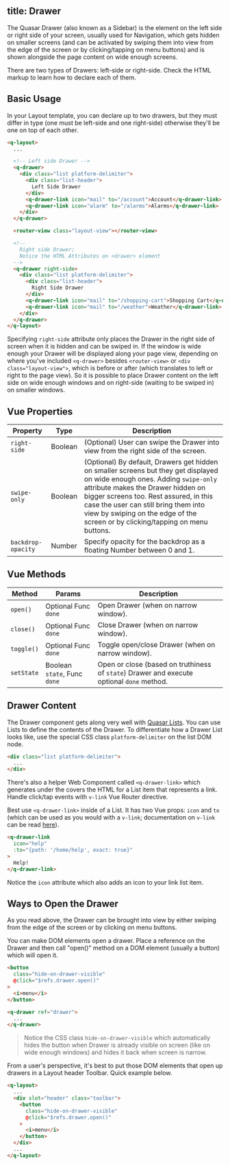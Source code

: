 title: Drawer
---
The Quasar Drawer (also known as a Sidebar) is the element on the left side or right side of your screen, usually used for Navigation, which gets hidden on smaller screens (and can be activated by swiping them into view from the edge of the screen or by clicking/tapping on menu buttons) and is shown alongside the page content on wide enough screens.

There are two types of Drawers: left-side or right-side. Check the HTML markup to learn how to declare each of them.

<input type="hidden" data-fullpage-demo="layout/drawer">

## Basic Usage
In your Layout template, you can declare up to two drawers, but they must differ in type (one must be left-side and one right-side) otherwise they'll be one on top of each other.

``` html
<q-layout>
  ...

  <!-- Left side Drawer -->
  <q-drawer>
    <div class="list platform-delimiter">
      <div class="list-header">
        Left Side Drawer
      </div>
      <q-drawer-link icon="mail" to="/account">Account</q-drawer-link>
      <q-drawer-link icon="alarm" to="/alarms">Alarms</q-drawer-link>
    </div>
  </q-drawer>

  <router-view class="layout-view"></router-view>

  <!--
    Right side Drawer;
    Notice the HTML Attributes on <drawer> element
  -->
  <q-drawer right-side>
    <div class="list platform-delimiter">
      <div class="list-header">
        Right Side Drawer
      </div>
      <q-drawer-link icon="mail" to="/shopping-cart">Shopping Cart</q-drawer-link>
      <q-drawer-link icon="mail" to="/weather">Weather</q-drawer-link>
    </div>
  </q-drawer>
</q-layout>
```

Specifying `right-side` attribute only places the Drawer in the right side of screen when it is hidden and can be swiped in. If the window is wide enough your Drawer will be displayed along your page view, depending on where you've included `<q-drawer>` besides `<router-view>` or `<div class="layout-view">`, which is before or after (which translates to left or right to the page view). So it is possible to place Drawer content on the left side on wide enough windows and on right-side (waiting to be swiped in) on smaller windows.

## Vue Properties
| Property | Type | Description |
| --- | --- | --- |
| `right-side` | Boolean | (Optional) User can swipe the Drawer into view from the right side of the screen. |
| `swipe-only` | Boolean | (Optional) By default, Drawers get hidden on smaller screens but they get displayed on wide enough ones. Adding `swipe-only` attribute makes the Drawer hidden on bigger screens too. Rest assured, in this case the user can still bring them into view by swiping on the edge of the screen or by clicking/tapping on menu buttons. |
| `backdrop-opacity` | Number | Specify opacity for the backdrop as a floating Number between 0 and 1. |

## Vue Methods
| Method | Params | Description |
| --- | --- | --- |
| `open()` | Optional Func `done` | Open Drawer (when on narrow window). |
| `close()` | Optional Func `done` | Close Drawer (when on narrow window). |
| `toggle()` | Optional Func `done`| Toggle open/close Drawer (when on narrow window). |
| `setState` | Boolean `state`, Func `done` | Open or close (based on truthiness of `state`) Drawer and execute optional `done` method. |

## Drawer Content
The Drawer component gets along very well with [Quasar Lists](/components/list.html). You can use Lists to define the contents of the Drawer. To differentiate how a Drawer List looks like, use the special CSS class `platform-delimiter` on the list DOM node.

``` html
<div class="list platform-delimiter">
  ...
</div>
```

There's also a helper Web Component called `<q-drawer-link>` which generates under the covers the HTML for a List item that represents a link. Handle click/tap events with `v-link` Vue Router directive.

Best use `<q-drawer-link>` inside of a List. It has two Vue props: `icon` and `to` (which can be used as you would with a `v-link`; documentation on `v-link` can be read [here](/api/js-other-directives.html#Directive-“v-link”)).

``` html
<q-drawer-link
  icon="help"
  :to="{path: '/home/help', exact: true}"
>
  Help!
</q-drawer-link>
```

Notice the `icon` attribute which also adds an icon to your link list item.

## Ways to Open the Drawer
As you read above, the Drawer can be brought into view by either swiping from the edge of the screen or by clicking on menu buttons.

You can make DOM elements open a drawer. Place a reference on the Drawer and then call "open()" method on a DOM element (usually a button) which will open it.

``` html
<button
  class="hide-on-drawer-visible"
  @click="$refs.drawer.open()"
>
  <i>menu</i>
</button>

<q-drawer ref="drawer">
  ...
</q-drawer>
```

> Notice the CSS class `hide-on-drawer-visible` which automatically hides the button when Drawer is already visible on screen (like on wide enough windows) and hides it back when screen is narrow.

From a user's perspective, it's best to put those DOM elements that open up drawers in a Layout header Toolbar. Quick example below.
``` html
<q-layout>
  ...
  <div slot="header" class="toolbar">
    <button
      class="hide-on-drawer-visible"
      @click="$refs.drawer.open()"
    >
      <i>menu</i>
    </button>
  </div>
  ...
</q-layout>
```
